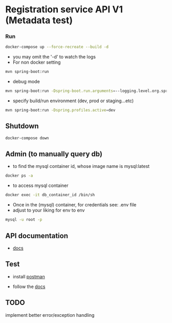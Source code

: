 # Registration service API V1 (Metadata test)

### Run 

```bash
docker-compose up --force-recreate --build -d
```
- you may omit the '-d' to watch the logs
- For non docker setting
```bash
mvn spring-boot:run
```

- debug mode 
```bash
mvn spring-boot:run -Dspring-boot.run.arguments=--logging.level.org.springframework=TRACE
```

- specify build/run environment (dev, prod or staging...etc)

```bash
mvn spring-boot:run -Dspring.profiles.active=dev 
```

## Shutdown
```bash
docker-compose down
```

## Admin (to manually query db)

- to find the mysql container id, whose image name is mysql:latest
```bash
docker ps -a 
```
- to access mysql container 

```bash 
docker exec -it db_container_id /bin/sh
```

- Once in the (mysql) container, for credentials see: .env file 
- adjust to your liking for env to env
```bash
mysql -u root -p  
```

## API documentation 
- [docs](http://localhost:8080/apidocs/)

## Test
- install [postman](https://www.postman.com/downloads/)

- follow the [docs](https://learning.postman.com/docs/getting-started/introduction/)

## TODO
implement better error/exception handling